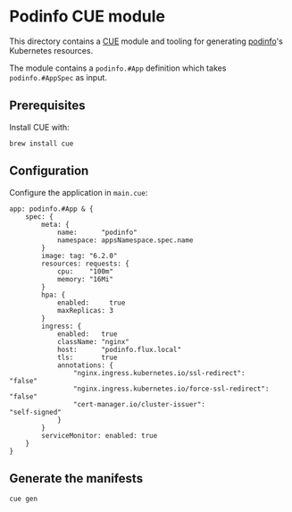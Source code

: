 # Podinfo CUE module

This directory contains a [CUE](https://cuelang.org/docs/) module and tooling
for generating [podinfo](https://github.com/stefanprodan/podinfo)'s Kubernetes resources.

The module contains a `podinfo.#App` definition which takes `podinfo.#AppSpec` as input.

## Prerequisites

Install CUE with:

```shell
brew install cue
```

## Configuration

Configure the application in `main.cue`:

```cue
app: podinfo.#App & {
	spec: {
		meta: {
			name:      "podinfo"
			namespace: appsNamespace.spec.name
		}
		image: tag: "6.2.0"
		resources: requests: {
			cpu:    "100m"
			memory: "16Mi"
		}
		hpa: {
			enabled:     true
			maxReplicas: 3
		}
		ingress: {
			enabled:   true
			className: "nginx"
			host:      "podinfo.flux.local"
			tls:       true
			annotations: {
				"nginx.ingress.kubernetes.io/ssl-redirect":       "false"
				"nginx.ingress.kubernetes.io/force-ssl-redirect": "false"
				"cert-manager.io/cluster-issuer":                 "self-signed"
			}
		}
		serviceMonitor: enabled: true
	}
}
```

## Generate the manifests

```shell
cue gen
```
